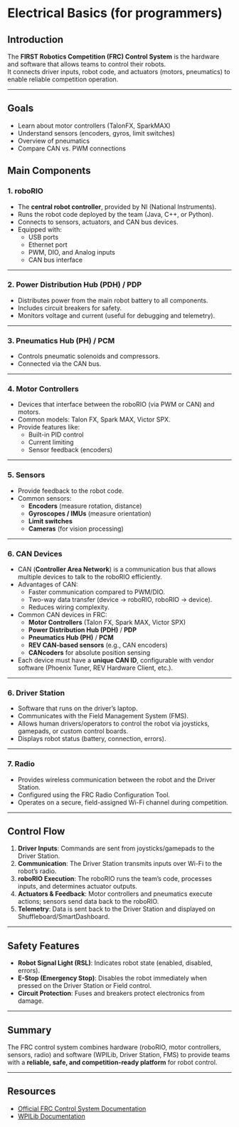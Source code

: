 # Electrical Basics (for programmers)

## Introduction
The **FIRST Robotics Competition (FRC) Control System** is the hardware and software that allows teams to control their robots.  
It connects driver inputs, robot code, and actuators (motors, pneumatics) to enable reliable competition operation.

---

## Goals
- Learn about motor controllers (TalonFX, SparkMAX)
- Understand sensors (encoders, gyros, limit switches)
- Overview of pneumatics
- Compare CAN vs. PWM connections

## Main Components

### 1. roboRIO
- The **central robot controller**, provided by NI (National Instruments).
- Runs the robot code deployed by the team (Java, C++, or Python).
- Connects to sensors, actuators, and CAN bus devices.
- Equipped with:
  - USB ports
  - Ethernet port
  - PWM, DIO, and Analog inputs
  - CAN bus interface

---

### 2. Power Distribution Hub (PDH) / PDP
- Distributes power from the main robot battery to all components.
- Includes circuit breakers for safety.
- Monitors voltage and current (useful for debugging and telemetry).

---

### 3. Pneumatics Hub (PH) / PCM
- Controls pneumatic solenoids and compressors.
- Connected via the CAN bus.

---

### 4. Motor Controllers
- Devices that interface between the roboRIO (via PWM or CAN) and motors.
- Common models: Talon FX, Spark MAX, Victor SPX.
- Provide features like:
  - Built-in PID control
  - Current limiting
  - Sensor feedback (encoders)

---

### 5. Sensors
- Provide feedback to the robot code.
- Common sensors:
  - **Encoders** (measure rotation, distance)
  - **Gyroscopes / IMUs** (measure orientation)
  - **Limit switches**
  - **Cameras** (for vision processing)

---

### 6. CAN Devices
- CAN (**Controller Area Network**) is a communication bus that allows multiple devices to talk to the roboRIO efficiently.  
- Advantages of CAN:
  - Faster communication compared to PWM/DIO.
  - Two-way data transfer (device → roboRIO, roboRIO → device).
  - Reduces wiring complexity.
- Common CAN devices in FRC:
  - **Motor Controllers** (Talon FX, Spark MAX, Victor SPX)
  - **Power Distribution Hub (PDH)** / **PDP**
  - **Pneumatics Hub (PH)** / **PCM**
  - **REV CAN-based sensors** (e.g., CAN encoders)
  - **CANcoders** for absolute position sensing
- Each device must have a **unique CAN ID**, configurable with vendor software (Phoenix Tuner, REV Hardware Client, etc.).

---

### 6. Driver Station
- Software that runs on the driver’s laptop.
- Communicates with the Field Management System (FMS).
- Allows human drivers/operators to control the robot via joysticks, gamepads, or custom control boards.
- Displays robot status (battery, connection, errors).

---

### 7. Radio
- Provides wireless communication between the robot and the Driver Station.
- Configured using the FRC Radio Configuration Tool.
- Operates on a secure, field-assigned Wi-Fi channel during competition.

---

## Control Flow
1. **Driver Inputs**: Commands are sent from joysticks/gamepads to the Driver Station.  
2. **Communication**: The Driver Station transmits inputs over Wi-Fi to the robot’s radio.  
3. **roboRIO Execution**: The roboRIO runs the team’s code, processes inputs, and determines actuator outputs.  
4. **Actuators & Feedback**: Motor controllers and pneumatics execute actions; sensors send data back to the roboRIO.  
5. **Telemetry**: Data is sent back to the Driver Station and displayed on Shuffleboard/SmartDashboard.

---

## Safety Features
- **Robot Signal Light (RSL)**: Indicates robot state (enabled, disabled, errors).  
- **E-Stop (Emergency Stop)**: Disables the robot immediately when pressed on the Driver Station or Field control.  
- **Circuit Protection**: Fuses and breakers protect electronics from damage.

---

## Summary
The FRC control system combines hardware (roboRIO, motor controllers, sensors, radio) and software (WPILib, Driver Station, FMS) to provide teams with a **reliable, safe, and competition-ready platform** for robot control.

---

## Resources
- [Official FRC Control System Documentation](https://docs.wpilib.org/en/stable/docs/controls-overviews/control-system-hardware.html)  
- [WPILib Documentation](https://docs.wpilib.org)  
